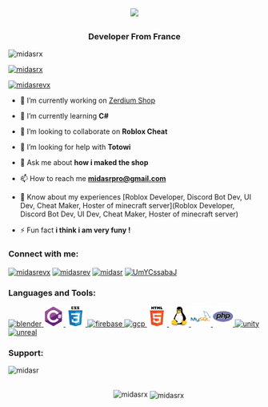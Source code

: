 <h1 align="center">
    <img src="https://readme-typing-svg.herokuapp.com/?font=Righteous&size=35&center=true&vCenter=true&width=500&height=70&duration=4000&lines=Hi+There!+👋;+I'm+Midas+R;" />
</h1>

<script type="module" src="https://unpkg.com/@splinetool/viewer@1.0.16/build/spline-viewer.js"></script>
<spline-viewer url="https://prod.spline.design/DTNxCqY48VmNF-0A/scene.splinecode"></spline-viewer>
<h3 align="center">Developer From France</h3>

<p align="left"> <img src="https://komarev.com/ghpvc/?username=midasrx&label=Profile%20views&color=0e75b6&style=flat" alt="midasrx" /> </p>

<p align="left"> <a href="https://github.com/ryo-ma/github-profile-trophy"><img src="https://github-profile-trophy.vercel.app/?username=midasrx" alt="midasrx" /></a> </p>

<p align="left"> <a href="https://twitter.com/midasrevx" target="blank"><img src="https://img.shields.io/twitter/follow/midasrevx?logo=twitter&style=for-the-badge" alt="midasrevx" /></a> </p>

- 🔭 I’m currently working on [Zerdium Shop](https://discord.gg/PP2Wxrf7mw)

- 🌱 I’m currently learning **C#**

- 👯 I’m looking to collaborate on **Roblox Cheat**

- 🤝 I’m looking for help with **Totowi**

- 💬 Ask me about **how i maked the shop**

- 📫 How to reach me **midasrpro@gmail.com**

- 📄 Know about my experiences [Roblox Developer, Discord Bot Dev, UI Dev, Cheat Maker, Hoster of minecraft server](Roblox Developer, Discord Bot Dev, UI Dev, Cheat Maker, Hoster of minecraft server)

- ⚡ Fun fact **i think i am very funy !**

<h3 align="left">Connect with me:</h3>
<p align="left">
<a href="https://twitter.com/midasrevx" target="blank"><img align="center" src="https://raw.githubusercontent.com/rahuldkjain/github-profile-readme-generator/master/src/images/icons/Social/twitter.svg" alt="midasrevx" height="30" width="40" /></a>
<a href="https://instagram.com/midasrev" target="blank"><img align="center" src="https://raw.githubusercontent.com/rahuldkjain/github-profile-readme-generator/master/src/images/icons/Social/instagram.svg" alt="midasrev" height="30" width="40" /></a>
<a href="https://www.youtube.com/c/midasr" target="blank"><img align="center" src="https://raw.githubusercontent.com/rahuldkjain/github-profile-readme-generator/master/src/images/icons/Social/youtube.svg" alt="midasr" height="30" width="40" /></a>
<a href="https://discord.gg/UmYCssabaJ" target="blank"><img align="center" src="https://raw.githubusercontent.com/rahuldkjain/github-profile-readme-generator/master/src/images/icons/Social/discord.svg" alt="UmYCssabaJ" height="30" width="40" /></a>
</p>

<h3 align="left">Languages and Tools:</h3>
<p align="left"> <a href="https://www.blender.org/" target="_blank" rel="noreferrer"> <img src="https://download.blender.org/branding/community/blender_community_badge_white.svg" alt="blender" width="40" height="40"/> </a> <a href="https://www.w3schools.com/cs/" target="_blank" rel="noreferrer"> <img src="https://raw.githubusercontent.com/devicons/devicon/master/icons/csharp/csharp-original.svg" alt="csharp" width="40" height="40"/> </a> <a href="https://www.w3schools.com/css/" target="_blank" rel="noreferrer"> <img src="https://raw.githubusercontent.com/devicons/devicon/master/icons/css3/css3-original-wordmark.svg" alt="css3" width="40" height="40"/> </a> <a href="https://firebase.google.com/" target="_blank" rel="noreferrer"> <img src="https://www.vectorlogo.zone/logos/firebase/firebase-icon.svg" alt="firebase" width="40" height="40"/> </a> <a href="https://cloud.google.com" target="_blank" rel="noreferrer"> <img src="https://www.vectorlogo.zone/logos/google_cloud/google_cloud-icon.svg" alt="gcp" width="40" height="40"/> </a> <a href="https://www.w3.org/html/" target="_blank" rel="noreferrer"> <img src="https://raw.githubusercontent.com/devicons/devicon/master/icons/html5/html5-original-wordmark.svg" alt="html5" width="40" height="40"/> </a> <a href="https://www.linux.org/" target="_blank" rel="noreferrer"> <img src="https://raw.githubusercontent.com/devicons/devicon/master/icons/linux/linux-original.svg" alt="linux" width="40" height="40"/> </a> <a href="https://www.mysql.com/" target="_blank" rel="noreferrer"> <img src="https://raw.githubusercontent.com/devicons/devicon/master/icons/mysql/mysql-original-wordmark.svg" alt="mysql" width="40" height="40"/> </a> <a href="https://www.php.net" target="_blank" rel="noreferrer"> <img src="https://raw.githubusercontent.com/devicons/devicon/master/icons/php/php-original.svg" alt="php" width="40" height="40"/> </a> <a href="https://unity.com/" target="_blank" rel="noreferrer"> <img src="https://www.vectorlogo.zone/logos/unity3d/unity3d-icon.svg" alt="unity" width="40" height="40"/> </a> <a href="https://unrealengine.com/" target="_blank" rel="noreferrer"> <img src="https://raw.githubusercontent.com/kenangundogan/fontisto/036b7eca71aab1bef8e6a0518f7329f13ed62f6b/icons/svg/brand/unreal-engine.svg" alt="unreal" width="40" height="40"/> </a> </p>

<h3 align="left">Support:</h3>
<p><a href="https://ko-fi.com/midasr"> <img align="left" src="https://cdn.ko-fi.com/cdn/kofi3.png?v=3" height="50" width="210" alt="midasr" /></a></p><br><br>

<p><img align="left" src="https://github-readme-stats.vercel.app/api/top-langs?username=midasrx&show_icons=true&locale=en&layout=compact" alt="midasrx" /></p>

<p>&nbsp;<img align="center" src="https://github-readme-stats.vercel.app/api?username=midasrx&show_icons=true&locale=en" alt="midasrx" /></p>
